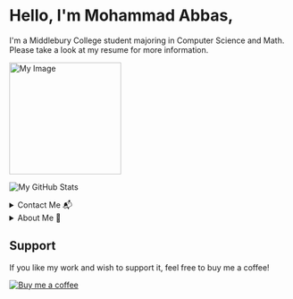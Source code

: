 # Hello, I'm Mohammad Abbas,
I'm a Middlebury College student majoring in Computer Science and Math. Please take a look at my resume for more information.

<img src="https://drive.google.com/uc?export=view&id=10sRc2OBvElPP9nH16xxo_p1i3Yi_deMP" alt="My Image" width="200"/>

![My GitHub Stats](https://github-readme-stats.vercel.app/api?username=yourusername&show_icons=true)

<details>
<summary>Contact Me 📬</summary>
Here's where you can find my contact information and reach out to me:
- Email: your-email@example.com
- LinkedIn: [Your LinkedIn](your-linkedin-url)
</details>

<details>
<summary>About Me 👤</summary>
I am passionate about technology and mathematics, continually seeking to combine these disciplines to solve complex problems and innovate. Learn more about my projects and interests here.
</details>

Support
-------
If you like my work and wish to support it, feel free to buy me a coffee!

[![Buy me a coffee](https://www.buymeacoffee.com/assets/img/custom_images/orange_img.png)](Your_BuyMeACoffee_Link)
